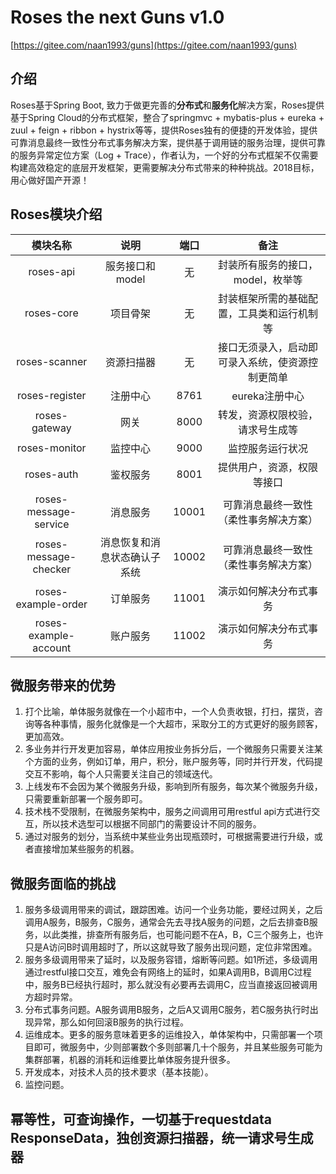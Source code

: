 # Roses the next Guns v1.0
   [https://gitee.com/naan1993/guns](https://gitee.com/naan1993/guns)
   
   ## 介绍
   Roses基于Spring Boot, 致力于做更完善的**分布式**和**服务化**解决方案，Roses提供基于Spring Cloud的分布式框架，整合了springmvc + mybatis-plus + eureka + zuul + feign + ribbon + hystrix等等，提供Roses独有的便捷的开发体验，提供可靠消息最终一致性分布式事务解决方案，提供基于调用链的服务治理，提供可靠的服务异常定位方案（Log + Trace），作者认为，一个好的分布式框架不仅需要构建高效稳定的底层开发框架，更需要解决分布式带来的种种挑战。2018目标，用心做好国产开源！
   
   
   ## Roses模块介绍
   
   | 模块名称 | 说明 | 端口 | 备注 |
   | :---: | :---: | :---: | :---: |
   | roses-api | 服务接口和model | 无 | 封装所有服务的接口，model，枚举等 |
   | roses-core | 项目骨架 | 无 | 封装框架所需的基础配置，工具类和运行机制等 |
   | roses-scanner | 资源扫描器 | 无 | 接口无须录入，启动即可录入系统，使资源控制更简单 |
   | roses-register | 注册中心 | 8761 | eureka注册中心 |
   | roses-gateway | 网关 | 8000 | 转发，资源权限校验，请求号生成等 |
   | roses-monitor | 监控中心 | 9000 | 监控服务运行状况 |
   | roses-auth | 鉴权服务 | 8001 | 提供用户，资源，权限等接口 |不能
   | roses-message-service | 消息服务 | 10001 | 可靠消息最终一致性（柔性事务解决方案） | 
   | roses-message-checker | 消息恢复和消息状态确认子系统 | 10002 | 可靠消息最终一致性（柔性事务解决方案） |
   | roses-example-order | 订单服务 | 11001 | 演示如何解决分布式事务 |
   | roses-example-account | 账户服务 | 11002 | 演示如何解决分布式事务 |
   
   ## 微服务带来的优势
   1. 打个比喻，单体服务就像在一个小超市中，一个人负责收银，打扫，摆货，咨询等各种事情，服务化就像是一个大超市，采取分工的方式更好的服务顾客，更加高效。
   2. 多业务并行开发更加容易，单体应用按业务拆分后，一个微服务只需要关注某个方面的业务，例如订单，用户，积分，账户服务等，同时并行开发，代码提交互不影响，每个人只需要关注自己的领域迭代。
   3. 上线发布不会因为某个微服务升级，影响到所有服务，每次某个微服务升级，只需要重新部署一个服务即可。
   4. 技术栈不受限制，在微服务架构中，服务之间调用可用restful api方式进行交互，所以技术选型可以根据不同部门的需要设计不同的服务。
   5. 通过对服务的划分，当系统中某些业务出现瓶颈时，可根据需要进行升级，或者直接增加某些服务的机器。
   
   
   ## 微服务面临的挑战
   1. 服务多级调用带来的调试，跟踪困难。访问一个业务功能，要经过网关，之后调用A服务，B服务，C服务，通常会先去寻找A服务的问题，之后去排查B服务，以此类推，排查所有服务后，也可能问题不在A，B，C三个服务上，也许只是A访问B时调用超时了，所以这就导致了服务出现问题，定位非常困难。
   2. 服务多级调用带来了延时，以及服务容错，熔断等问题。如1所述，多级调用通过restful接口交互，难免会有网络上的延时，如果A调用B，B调用C过程中，服务B已经执行超时，那么就没有必要再去调用C，应当直接返回被调用方超时异常。
   3. 分布式事务问题。A服务调用B服务，之后A又调用C服务，若C服务执行时出现异常，那么如何回滚B服务的执行过程。
   4. 运维成本。更多的服务意味着更多的运维投入，单体架构中，只需部署一个项目即可，微服务中，少则部署数个多则部署几十个服务，并且某些服务可能为集群部署，机器的消耗和运维要比单体服务提升很多。
   5. 开发成本，对技术人员的技术要求（基本技能）。
   7. 监控问题。
   
   ## 幂等性，可查询操作，一切基于requestdata ResponseData，独创资源扫描器，统一请求号生成器